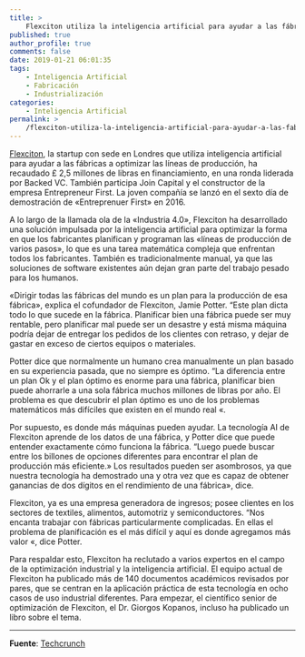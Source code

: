 ```yaml
---
title: >
    Flexciton utiliza la inteligencia artificial para ayudar a las fábricas a optimizar las líneas de producción
published: true
author_profile: true
comments: false
date: 2019-01-21 06:01:35
tags:
    - Inteligencia Artificial
    - Fabricación
    - Industrialización
categories:
    - Inteligencia Artificial
permalink: >
    /flexciton-utiliza-la-inteligencia-artificial-para-ayudar-a-las-fabricas-a-optimizar-las-lineas-de-produccion
---
```


[Flexciton](^1), la startup con sede en Londres que utiliza inteligencia artificial para ayudar a las fábricas a optimizar las líneas de producción, ha recaudado £ 2,5 millones de libras en financiamiento, en una ronda liderada por Backed VC. También participa Join Capital y el constructor de la empresa Entrepreneur First. La joven compañía se lanzó en el sexto día de demostración de &#171;Entreprenuer First&#187; en 2016.

A lo largo de la llamada ola de la &#171;Industria 4.0&#187;, Flexciton ha desarrollado una solución impulsada por la inteligencia artificial para optimizar la forma en que los fabricantes planifican y programan las &#171;líneas de producción de varios pasos&#187;, lo que es una tarea matemática compleja que enfrentan todos los fabricantes. También es tradicionalmente manual, ya que las soluciones de software existentes aún dejan gran parte del trabajo pesado para los humanos.

&#171;Dirigir todas las fábricas del mundo es un plan para la producción de esa fábrica&#187;, explica el cofundador de Flexciton, Jamie Potter. “Este plan dicta todo lo que sucede en la fábrica. Planificar bien una fábrica puede ser muy rentable, pero planificar mal puede ser un desastre y está misma máquina podría dejar de entregar los pedidos de los clientes con retraso, y dejar de gastar en exceso de ciertos equipos o materiales.

Potter dice que normalmente un humano crea manualmente un plan basado en su experiencia pasada, que no siempre es óptimo. “La diferencia entre un plan Ok y el plan óptimo es enorme para una fábrica, planificar bien puede ahorrarle a una sola fábrica muchos millones de libras por año. El problema es que descubrir el plan óptimo es uno de los problemas matemáticos más difíciles que existen en el mundo real &#171;.

Por supuesto, es donde más máquinas pueden ayudar. La tecnología AI de Flexciton aprende de los datos de una fábrica, y Potter dice que puede entender exactamente cómo funciona la fábrica. “Luego puede buscar entre los billones de opciones diferentes para encontrar el plan de producción más eficiente.&#187; Los resultados pueden ser asombrosos, ya que nuestra tecnología ha demostrado una y otra vez que es capaz de obtener ganancias de dos dígitos en el rendimiento de una fábrica&#187;, dice.

Flexciton, ya es una empresa generadora de ingresos; posee clientes en los sectores de textiles, alimentos, automotriz y semiconductores. “Nos encanta trabajar con fábricas particularmente complicadas. En ellas el problema de planificación es el más difícil y aquí es donde agregamos más valor &#171;, dice Potter.

Para respaldar esto, Flexciton ha reclutado a varios expertos en el campo de la optimización industrial y la inteligencia artificial. El equipo actual de Flexciton ha publicado más de 140 documentos académicos revisados por pares, que se centran en la aplicación práctica de esta tecnología en ocho casos de uso industrial diferentes. Para empezar, el científico senior de optimización de Flexciton, el Dr. Giorgos Kopanos, incluso ha publicado un libro sobre el tema.

-----

**Fuente**: [Techcrunch](^2)

 [1]: https://www.flexciton.com/
 [2]: https://techcrunch.com/2019/01/21/flexciton/